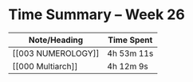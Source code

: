 # Time Summary – Week 26

| Note/Heading | Time Spent |
|--------------|------------|
| [[003 NUMEROLOGY]] | 4h 53m 11s |
| [[000 Multiarch]] | 4h 12m 9s |

